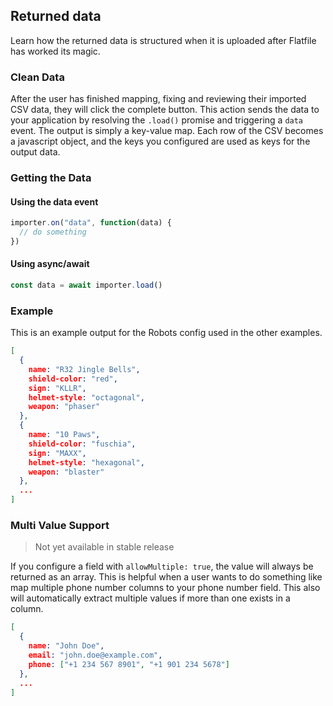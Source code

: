 ## Returned data
Learn how the returned data is structured when it is uploaded after Flatfile has worked its magic.

### Clean Data
After the user has finished mapping, fixing and reviewing their imported CSV data, they will click the complete button. This action sends the data to your application by resolving the `.load()` promise and triggering a `data` event.
The output is simply a key-value map. Each row of the CSV becomes a javascript object, and the keys you configured are used as keys for the output data.

### Getting the Data

#### Using the data event
```js
importer.on("data", function(data) {
  // do something
})
```
#### Using async/await
```js
const data = await importer.load()
```

### Example
This is an example output for the Robots config used in the other examples.

```json
[
  {
    name: "R32 Jingle Bells",
    shield-color: "red",
    sign: "KLLR",
    helmet-style: "octagonal",
    weapon: "phaser"
  },
  {
    name: "10 Paws",
    shield-color: "fuschia",
    sign: "MAXX",
    helmet-style: "hexagonal",
    weapon: "blaster"
  },
  ...
]
```

### Multi Value Support

>Not yet available in stable release

If you configure a field with `allowMultiple: true`, the value will always be returned as an array. This is helpful when a user wants to do something like map multiple phone number columns to your phone number field.
This also will automatically extract multiple values if more than one exists in a column.

```json
[
  {
    name: "John Doe",
    email: "john.doe@example.com",
    phone: ["+1 234 567 8901", "+1 901 234 5678"]
  },
  ...
]
```

